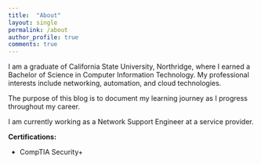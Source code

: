 ```yaml
---
title:  "About"
layout: single
permalink: /about
author_profile: true
comments: true
---
```


I am a graduate of California State University, Northridge, where I earned a Bachelor of Science in Computer Information Technology. My professional interests include networking, automation, and cloud technologies. 

The purpose of this blog is to document my learning journey as I progress throughout my career. 

I am currently working as a Network Support Engineer at a service provider.

**Certifications:**

- CompTIA Security+

<div data-iframe-width="150" data-iframe-height="270" data-share-badge-id="f579ae18-1096-4988-b4d2-40e2a47ef897" data-share-badge-host="https://www.credly.com"></div><script type="text/javascript" async src="//cdn.credly.com/assets/utilities/embed.js"></script>
